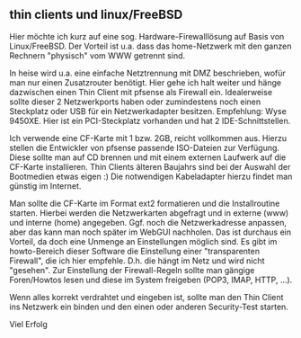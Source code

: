 ## thin clients und linux/FreeBSD
Hier möchte ich kurz auf eine sog. Hardware-Firewalllösung auf Basis von Linux/FreeBSD. Der Vorteil ist u.a. dass das home-Netzwerk mit den ganzen Rechnern "physisch" vom WWW getrennt sind.

In heise wird u.a. eine einfache Netztrennung mit DMZ beschrieben, wofür man nur einen Zusatzrouter benötigt. Hier gehe ich halt weiter und hänge dazwischen einen Thin Client mit pfsense als Firewall ein. Idealerweise sollte dieser 2 Netzwerkports haben oder zumindestens noch einen Steckplatz oder USB für ein Netzwerkadapter besitzen. Empfehlung: Wyse 9450XE. Hier ist ein PCI-Steckplatz vorhanden und hat 2 IDE-Schnittstellen.

Ich verwende eine CF-Karte mit 1 bzw. 2GB, reicht vollkommen aus. 
Hierzu stellen die Entwickler von pfsense passende ISO-Dateien zur Verfügung. Diese sollte man auf CD brennen und mit einem externen Laufwerk auf die CF-Karte installieren. Thin Clients älteren Baujahrs sind bei der Auswahl der Bootmedien etwas eigen :) Die notwendigen Kabeladapter hierzu findet man günstig im Internet.

Man sollte die CF-Karte im Format ext2 formatieren und die Installroutine starten. Hierbei werden die Netzwerkarten abgefragt und in externe (www) und interne (home) angegeben. Ggf. noch die Netzwerkadresse anpassen, aber das kann man noch später im WebGUI nachholen. Das ist durchaus ein Vorteil, da doch eine Unmenge an Einstellungen möglich sind. Es gibt im howto-Bereich dieser Software die Einstellung einer "transparenten Firewall", die ich hier empfehle. D.h. die hängt im Netz und wird nicht "gesehen". Zur Einstellung der Firewall-Regeln sollte man gängige Foren/Howtos lesen und diese im System freigeben (POP3, IMAP, HTTP, ...).

Wenn alles korrekt verdrahtet und eingeben ist, sollte man den Thin Client ins Netzwerk ein binden und den einen oder anderen Security-Test starten.

Viel Erfolg
